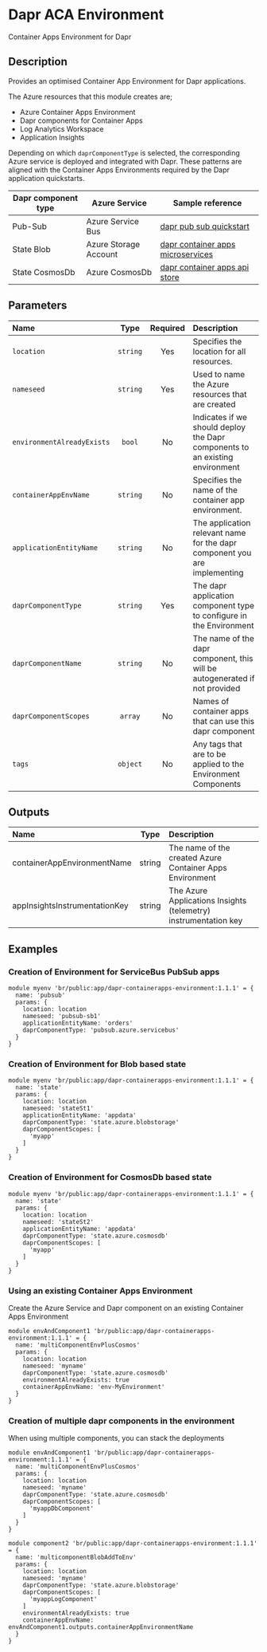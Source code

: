 # Dapr ACA Environment

Container Apps Environment for Dapr

## Description

Provides an optimised Container App Environment for Dapr applications.

The Azure resources that this module creates are;

- Azure Container Apps Environment
- Dapr components for Container Apps
- Log Analytics Workspace
- Application Insights

Depending on which `daprComponentType` is selected, the corresponding Azure service is deployed and integrated with Dapr. These patterns are aligned with the Container Apps Environments required by the Dapr application quickstarts.

Dapr component type | Azure Service | Sample reference
------------------- | ------------- | ----------------
Pub-Sub | Azure Service Bus | [dapr pub sub quickstart](https://github.com/dapr/quickstarts/tree/master/pub_sub/javascript/sdk)
State Blob | Azure Storage Account | [dapr container apps microservices](https://docs.microsoft.com/en-us/azure/container-apps/microservices-dapr-azure-resource-manager)
State CosmosDb | Azure CosmosDb | [dapr container apps api store](https://github.com/Azure-Samples/container-apps-store-api-microservice)

## Parameters

| Name                       | Type     | Required | Description                                                                  |
| :------------------------- | :------: | :------: | :--------------------------------------------------------------------------- |
| `location`                 | `string` | Yes      | Specifies the location for all resources.                                    |
| `nameseed`                 | `string` | Yes      | Used to name the Azure resources that are created                            |
| `environmentAlreadyExists` | `bool`   | No       | Indicates if we should deploy the Dapr components to an existing environment |
| `containerAppEnvName`      | `string` | No       | Specifies the name of the container app environment.                         |
| `applicationEntityName`    | `string` | No       | The application relevant name for the dapr component you are implementing    |
| `daprComponentType`        | `string` | Yes      | The dapr application component type to configure in the Environment          |
| `daprComponentName`        | `string` | No       | The name of the dapr component, this will be autogenerated if not provided   |
| `daprComponentScopes`      | `array`  | No       | Names of container apps that can use this dapr component                     |
| `tags`                     | `object` | No       | Any tags that are to be applied to the Environment Components                |

## Outputs

| Name                          | Type   | Description                                                     |
| :---------------------------- | :----: | :-------------------------------------------------------------- |
| containerAppEnvironmentName   | string | The name of the created Azure Container Apps Environment        |
| appInsightsInstrumentationKey | string | The Azure Applications Insights (telemetry) instrumentation key |

## Examples

### Creation of Environment for ServiceBus PubSub apps

```bicep
module myenv 'br/public:app/dapr-containerapps-environment:1.1.1' = {
  name: 'pubsub'
  params: {
    location: location
    nameseed: 'pubsub-sb1'
    applicationEntityName: 'orders'
    daprComponentType: 'pubsub.azure.servicebus'
  }
}
```

### Creation of Environment for Blob based state

```bicep
module myenv 'br/public:app/dapr-containerapps-environment:1.1.1' = {
  name: 'state'
  params: {
    location: location
    nameseed: 'stateSt1'
    applicationEntityName: 'appdata'
    daprComponentType: 'state.azure.blobstorage'
    daprComponentScopes: [
      'myapp'
    ]
  }
}
```

### Creation of Environment for CosmosDb based state

```bicep
module myenv 'br/public:app/dapr-containerapps-environment:1.1.1' = {
  name: 'state'
  params: {
    location: location
    nameseed: 'stateSt2'
    applicationEntityName: 'appdata'
    daprComponentType: 'state.azure.cosmosdb'
    daprComponentScopes: [
      'myapp'
    ]
  }
}
```

### Using an existing Container Apps Environment

Create the Azure Service and Dapr component on an existing Container Apps Environment

```bicep
module envAndComponent1 'br/public:app/dapr-containerapps-environment:1.1.1' = {
  name: 'multiComponentEnvPlusCosmos'
  params: {
    location: location
    nameseed: 'myname'
    daprComponentType: 'state.azure.cosmosdb'
    environmentAlreadyExists: true
    containerAppEnvName: 'env-MyEnvironment'
  }
}
```

### Creation of multiple dapr components in the environment

When using multiple components, you can stack the deployments

```bicep
module envAndComponent1 'br/public:app/dapr-containerapps-environment:1.1.1' = {
  name: 'multiComponentEnvPlusCosmos'
  params: {
    location: location
    nameseed: 'myname'
    daprComponentType: 'state.azure.cosmosdb'
    daprComponentScopes: [
      'myappDbComponent'
    ]
  }
}

module component2 'br/public:app/dapr-containerapps-environment:1.1.1' = {
  name: 'multicomponentBlobAddToEnv'
  params: {
    location: location
    nameseed: 'myname'
    daprComponentType: 'state.azure.blobstorage'
    daprComponentScopes: [
      'myappLogComponent'
    ]
    environmentAlreadyExists: true
    containerAppEnvName: envAndComponent1.outputs.containerAppEnvironmentName
  }
}
```